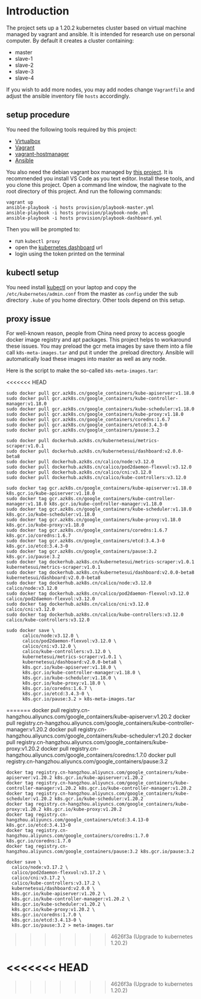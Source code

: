 # Introduction

The project sets up a 1.20.2 kubernetes cluster based on virtual machine
managed by vagrant and ansible. It is intended for research use on personal
computer. By default it creates a cluster containing:

- master
- slave-1
- slave-2
- slave-3
- slave-4

If you wish to add more nodes, you may add nodes change `Vagrantfile` and
adjust the ansible inventory file `hosts` accordingly.

## setup procedure

You need the following tools required by this project:

- [Virtualbox][1]
- [Vagrant][2]
- [vagrant-hostmanager][7]
- [Ansible][3]

You also need the debian vagrant box managed by [this project][4].
It is recommended you install VS Code as you text editor.
Install these tools, and you clone this project.
Open a command line window, the nagivate to the root directory of this project.
And run the following commands:

    vagrant up
    ansible-playbook -i hosts provision/playbook-master.yml
    ansible-playbook -i hosts provision/playbook-node.yml
    ansible-playbook -i hosts provision/playbook-dashboard.yml

Then you will be prompted to:

- run `kubectl proxy`
- open the [kubernetes dashboard][5] url
- login using the token printed on the terminal

## kubectl setup

You need install [kubectl][6] on your laptop and copy the
`/etc/kubernetes/admin.conf` from the master as `config`
under the sub directory `.kube` of you home directory.
Other tools depend on this setup.

## proxy issue

For well-known reason, people from China need proxy to access google
docker image registry and apt packages. This project helps to workaround
these issues. You may preload the gcr meta images by save them into a file
call `k8s-meta-images.tar` and put it under the .preload directory. Ansible
will automatically load these images into master as well as any node.

Here is the script to make the so-called `k8s-meta-images.tar`:

<<<<<<< HEAD

    sudo docker pull gcr.azk8s.cn/google_containers/kube-apiserver:v1.18.0
    sudo docker pull gcr.azk8s.cn/google_containers/kube-controller-manager:v1.18.0
    sudo docker pull gcr.azk8s.cn/google_containers/kube-scheduler:v1.18.0
    sudo docker pull gcr.azk8s.cn/google_containers/kube-proxy:v1.18.0
    sudo docker pull gcr.azk8s.cn/google_containers/coredns:1.6.7
    sudo docker pull gcr.azk8s.cn/google_containers/etcd:3.4.3-0
    sudo docker pull gcr.azk8s.cn/google_containers/pause:3.2

    sudo docker pull dockerhub.azk8s.cn/kubernetesui/metrics-scraper:v1.0.1
    sudo docker pull dockerhub.azk8s.cn/kubernetesui/dashboard:v2.0.0-beta8
    sudo docker pull dockerhub.azk8s.cn/calico/node:v3.12.0
    sudo docker pull dockerhub.azk8s.cn/calico/pod2daemon-flexvol:v3.12.0
    sudo docker pull dockerhub.azk8s.cn/calico/cni:v3.12.0
    sudo docker pull dockerhub.azk8s.cn/calico/kube-controllers:v3.12.0

    sudo docker tag gcr.azk8s.cn/google_containers/kube-apiserver:v1.18.0          k8s.gcr.io/kube-apiserver:v1.18.0
    sudo docker tag gcr.azk8s.cn/google_containers/kube-controller-manager:v1.18.0 k8s.gcr.io/kube-controller-manager:v1.18.0
    sudo docker tag gcr.azk8s.cn/google_containers/kube-scheduler:v1.18.0          k8s.gcr.io/kube-scheduler:v1.18.0
    sudo docker tag gcr.azk8s.cn/google_containers/kube-proxy:v1.18.0              k8s.gcr.io/kube-proxy:v1.18.0
    sudo docker tag gcr.azk8s.cn/google_containers/coredns:1.6.7                   k8s.gcr.io/coredns:1.6.7
    sudo docker tag gcr.azk8s.cn/google_containers/etcd:3.4.3-0                    k8s.gcr.io/etcd:3.4.3-0
    sudo docker tag gcr.azk8s.cn/google_containers/pause:3.2                       k8s.gcr.io/pause:3.2
    sudo docker tag dockerhub.azk8s.cn/kubernetesui/metrics-scraper:v1.0.1 kubernetesui/metrics-scraper:v1.0.1
    sudo docker tag dockerhub.azk8s.cn/kubernetesui/dashboard:v2.0.0-beta8 kubernetesui/dashboard:v2.0.0-beta8
    sudo docker tag dockerhub.azk8s.cn/calico/node:v3.12.0                 calico/node:v3.12.0
    sudo docker tag dockerhub.azk8s.cn/calico/pod2daemon-flexvol:v3.12.0   calico/pod2daemon-flexvol:v3.12.0
    sudo docker tag dockerhub.azk8s.cn/calico/cni:v3.12.0                  calico/cni:v3.12.0
    sudo docker tag dockerhub.azk8s.cn/calico/kube-controllers:v3.12.0     calico/kube-controllers:v3.12.0

    sudo docker save \
          calico/node:v3.12.0 \
          calico/pod2daemon-flexvol:v3.12.0 \
          calico/cni:v3.12.0 \
          calico/kube-controllers:v3.12.0 \
          kubernetesui/metrics-scraper:v1.0.1 \
          kubernetesui/dashboard:v2.0.0-beta8 \
          k8s.gcr.io/kube-apiserver:v1.18.0 \
          k8s.gcr.io/kube-controller-manager:v1.18.0 \
          k8s.gcr.io/kube-scheduler:v1.18.0 \
          k8s.gcr.io/kube-proxy:v1.18.0 \
          k8s.gcr.io/coredns:1.6.7 \
          k8s.gcr.io/etcd:3.4.3-0 \
          k8s.gcr.io/pause:3.2 > k8s-meta-images.tar
=======
	docker pull registry.cn-hangzhou.aliyuncs.com/google_containers/kube-apiserver:v1.20.2
	docker pull registry.cn-hangzhou.aliyuncs.com/google_containers/kube-controller-manager:v1.20.2
	docker pull registry.cn-hangzhou.aliyuncs.com/google_containers/kube-scheduler:v1.20.2
	docker pull registry.cn-hangzhou.aliyuncs.com/google_containers/kube-proxy:v1.20.2
	docker pull registry.cn-hangzhou.aliyuncs.com/google_containers/coredns:1.7.0
	docker pull registry.cn-hangzhou.aliyuncs.com/google_containers/pause:3.2

	docker tag registry.cn-hangzhou.aliyuncs.com/google_containers/kube-apiserver:v1.20.2 k8s.gcr.io/kube-apiserver:v1.20.2
	docker tag registry.cn-hangzhou.aliyuncs.com/google_containers/kube-controller-manager:v1.20.2 k8s.gcr.io/kube-controller-manager:v1.20.2
	docker tag registry.cn-hangzhou.aliyuncs.com/google_containers/kube-scheduler:v1.20.2 k8s.gcr.io/kube-scheduler:v1.20.2
	docker tag registry.cn-hangzhou.aliyuncs.com/google_containers/kube-proxy:v1.20.2 k8s.gcr.io/kube-proxy:v1.20.2
	docker tag registry.cn-hangzhou.aliyuncs.com/google_containers/etcd:3.4.13-0 k8s.gcr.io/etcd:3.4.13-0
	docker tag registry.cn-hangzhou.aliyuncs.com/google_containers/coredns:1.7.0 k8s.gcr.io/coredns:1.7.0
	docker tag registry.cn-hangzhou.aliyuncs.com/google_containers/pause:3.2 k8s.gcr.io/pause:3.2

	docker save \
	  calico/node:v3.17.2 \
	  calico/pod2daemon-flexvol:v3.17.2 \
	  calico/cni:v3.17.2 \
	  calico/kube-controllers:v3.17.2 \
	  kubernetesui/dashboard:v2.0.0 \
	  k8s.gcr.io/kube-apiserver:v1.20.2 \
	  k8s.gcr.io/kube-controller-manager:v1.20.2 \
	  k8s.gcr.io/kube-scheduler:v1.20.2 \
	  k8s.gcr.io/kube-proxy:v1.20.2 \
	  k8s.gcr.io/coredns:1.7.0 \
	  k8s.gcr.io/etcd:3.4.13-0 \
	  k8s.gcr.io/pause:3.2 > meta-images.tar
>>>>>>> 4626f3a (Upgrade to kubernetes 1.20.2)


[1]: https://www.virtualbox.org/
[2]: https://www.vagrantup.com/
[3]: https://www.ansible.com/
[4]: https://github.com/schnell18/vmbot/tree/master/debian
[5]: http://localhost:8001/api/v1/namespaces/kubernetes-dashboard/services/https:kubernetes-dashboard:/proxy/
[6]: https://k8smeetup.github.io/docs/tasks/tools/install-kubectl/
<<<<<<< HEAD
=======
[7]: https://github.com/devopsgroup-io/vagrant-hostmanager
>>>>>>> 4626f3a (Upgrade to kubernetes 1.20.2)
